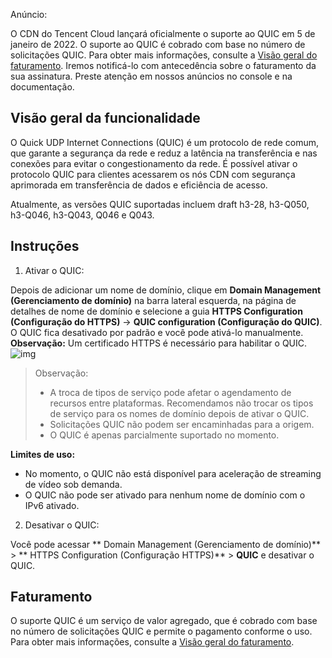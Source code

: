 Anúncio:

O CDN do Tencent Cloud lançará oficialmente o suporte ao QUIC em 5 de janeiro de 2022.
O suporte ao QUIC é cobrado com base no número de solicitações QUIC. Para obter mais informações, consulte a [Visão geral do faturamento](https://intl.cloud.tencent.com/zh/document/product/228/2949).
Iremos notificá-lo com antecedência sobre o faturamento da sua assinatura. Preste atenção em nossos anúncios no console e na documentação.

## Visão geral da funcionalidade

O Quick UDP Internet Connections (QUIC) é um protocolo de rede comum, que garante a segurança da rede e reduz a latência na transferência e nas conexões para evitar o congestionamento da rede. É possível ativar o protocolo QUIC para clientes acessarem os nós CDN com segurança aprimorada em transferência de dados e eficiência de acesso.

Atualmente, as versões QUIC suportadas incluem draft h3-28, h3-Q050, h3-Q046, h3-Q043, Q046 e Q043.

## Instruções

1. Ativar o QUIC:

Depois de adicionar um nome de domínio, clique em **Domain Management (Gerenciamento de domínio)** na barra lateral esquerda, na página de detalhes de nome de domínio e selecione a guia **HTTPS Configuration (Configuração do HTTPS)**  -> **QUIC configuration (Configuração do QUIC)**. O QUIC fica desativado por padrão e você pode ativá-lo manualmente.
**Observação:** Um certificado HTTPS é necessário para habilitar o QUIC.
![img](https://tva1.sinaimg.cn/large/008i3skNgy1gy2n1viwjjj30pf034t8t.jpg)

> Observação:
>
>- A troca de tipos de serviço pode afetar o agendamento de recursos entre plataformas. Recomendamos não trocar os tipos de serviço para os nomes de domínio depois de ativar o QUIC.
>- Solicitações QUIC não podem ser encaminhadas para a origem.
> - O QUIC é apenas parcialmente suportado no momento.

**Limites de uso:**

- No momento, o QUIC não está disponível para aceleração de streaming de vídeo sob demanda.
- O QUIC não pode ser ativado para nenhum nome de domínio com o IPv6 ativado.

2. Desativar o QUIC:

Você pode acessar ** Domain Management (Gerenciamento de domínio)** > ** HTTPS Configuration (Configuração HTTPS)** > **QUIC** e desativar o QUIC.

## Faturamento

O suporte QUIC é um serviço de valor agregado, que é cobrado com base no número de solicitações QUIC e permite o pagamento conforme o uso. Para obter mais informações, consulte a [Visão geral do faturamento](https://intl.cloud.tencent.com/zh/document/product/228/2949).
